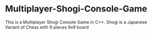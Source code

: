 # Multiplayer-Shogi-Console-Game
This is a Multiplayer Shogi Console Game in C++. Shogi is a Japanese Variant of Chess with 9 pieces 9x9 board
